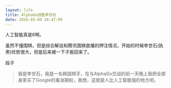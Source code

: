 ```yaml
---
layout: life
title: AlphaGo战胜李世石
date: 2016-03-09 16:47:09
---
```


人工智能真是6啊。

虽然不懂围棋，但是综合解说和腾讯围棋直播的押注情况，开始的时候李世石(执黑)优势很大，但是后来被一下子扳回来了。

段子

> 我是李世石，我是一名韩国棋手，在与AlphaGo交战的前一天晚上我把全部身家买了Google的看涨期权，我想，这就是人比人工智能强的地方吧。
